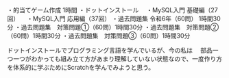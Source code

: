 ・的当てゲーム作成 1時間
・ドットインストール
　・MySQL入門 基礎編（27回）
　・MySQL入門 応用編（37回）
・過去問題集 令和6年（60問） 1時間30分
・過去問題集　対策問題➀（60問）1時間30分
・過去問題集　対策問題➁（60問）1時間30分
・過去問題集　対策問題➂（60問）1時間30分

ドットインストールでプログラミング言語を学んでいるが、今の私は　
部品一つ一つがわかっても組み立て方があまり理解していない状態なので、一度作り方を体系的に学ぶためにScratchを学んでみようと思う。
